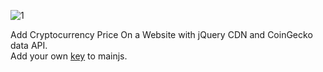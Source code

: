 ![1](https://github.com/ratamahataV1/cryptoPrice/assets/11263014/3bcf1b29-02a7-4cfc-b73d-cb558acb3edc)

Add Cryptocurrency Price On a Website with jQuery CDN and CoinGecko data API.<br>
Add your own [key](https://www.coingecko.com/en/api) to mainjs.
